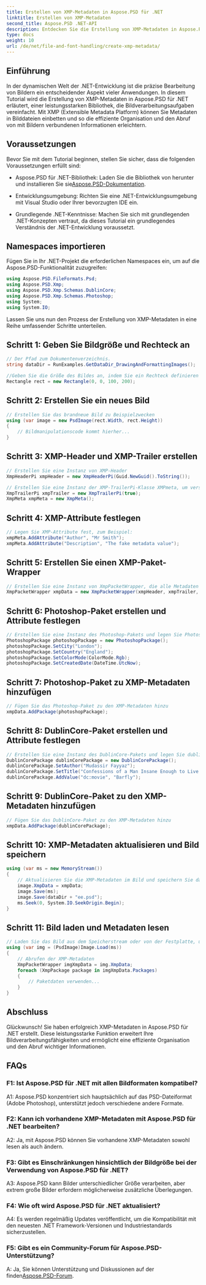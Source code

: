 ```yaml
---
title: Erstellen von XMP-Metadaten in Aspose.PSD für .NET
linktitle: Erstellen von XMP-Metadaten
second_title: Aspose.PSD .NET-API
description: Entdecken Sie die Erstellung von XMP-Metadaten in Aspose.PSD für .NET. Verbessern Sie die Bildorganisation durch nahtlose Bearbeitung.
type: docs
weight: 10
url: /de/net/file-and-font-handling/create-xmp-metadata/
---
```

## Einführung

In der dynamischen Welt der .NET-Entwicklung ist die präzise Bearbeitung von Bildern ein entscheidender Aspekt vieler Anwendungen. In diesem Tutorial wird die Erstellung von XMP-Metadaten in Aspose.PSD für .NET erläutert, einer leistungsstarken Bibliothek, die Bildverarbeitungsaufgaben vereinfacht. Mit XMP (Extensible Metadata Platform) können Sie Metadaten in Bilddateien einbetten und so die effiziente Organisation und den Abruf von mit Bildern verbundenen Informationen erleichtern.

## Voraussetzungen

Bevor Sie mit dem Tutorial beginnen, stellen Sie sicher, dass die folgenden Voraussetzungen erfüllt sind:

-  Aspose.PSD für .NET-Bibliothek: Laden Sie die Bibliothek von herunter und installieren Sie sie[Aspose.PSD-Dokumentation](https://reference.aspose.com/psd/net/).

- Entwicklungsumgebung: Richten Sie eine .NET-Entwicklungsumgebung mit Visual Studio oder Ihrer bevorzugten IDE ein.

- Grundlegende .NET-Kenntnisse: Machen Sie sich mit grundlegenden .NET-Konzepten vertraut, da dieses Tutorial ein grundlegendes Verständnis der .NET-Entwicklung voraussetzt.

## Namespaces importieren

Fügen Sie in Ihr .NET-Projekt die erforderlichen Namespaces ein, um auf die Aspose.PSD-Funktionalität zuzugreifen:

```csharp
using Aspose.PSD.FileFormats.Psd;
using Aspose.PSD.Xmp;
using Aspose.PSD.Xmp.Schemas.DublinCore;
using Aspose.PSD.Xmp.Schemas.Photoshop;
using System;
using System.IO;
```

Lassen Sie uns nun den Prozess der Erstellung von XMP-Metadaten in eine Reihe umfassender Schritte unterteilen.

## Schritt 1: Geben Sie Bildgröße und Rechteck an

```csharp
// Der Pfad zum Dokumentenverzeichnis.
string dataDir = RunExamples.GetDataDir_DrawingAndFormattingImages();

//Geben Sie die Größe des Bildes an, indem Sie ein Rechteck definieren
Rectangle rect = new Rectangle(0, 0, 100, 200);
```

## Schritt 2: Erstellen Sie ein neues Bild

```csharp
// Erstellen Sie das brandneue Bild zu Beispielzwecken
using (var image = new PsdImage(rect.Width, rect.Height))
{
    // Bildmanipulationscode kommt hierher...
}
```

## Schritt 3: XMP-Header und XMP-Trailer erstellen

```csharp
// Erstellen Sie eine Instanz von XMP-Header
XmpHeaderPi xmpHeader = new XmpHeaderPi(Guid.NewGuid().ToString());

// Erstellen Sie eine Instanz der XMP-TrailerPi-Klasse XMPmeta, um verschiedene Attribute festzulegen
XmpTrailerPi xmpTrailer = new XmpTrailerPi(true);
XmpMeta xmpMeta = new XmpMeta();
```

## Schritt 4: XMP-Attribute festlegen

```csharp
// Legen Sie XMP-Attribute fest, zum Beispiel:
xmpMeta.AddAttribute("Author", "Mr Smith");
xmpMeta.AddAttribute("Description", "The fake metadata value");
```

## Schritt 5: Erstellen Sie einen XMP-Paket-Wrapper

```csharp
// Erstellen Sie eine Instanz von XmpPacketWrapper, die alle Metadaten enthält
XmpPacketWrapper xmpData = new XmpPacketWrapper(xmpHeader, xmpTrailer, xmpMeta);
```

## Schritt 6: Photoshop-Paket erstellen und Attribute festlegen

```csharp
// Erstellen Sie eine Instanz des Photoshop-Pakets und legen Sie Photoshop-Attribute fest
PhotoshopPackage photoshopPackage = new PhotoshopPackage();
photoshopPackage.SetCity("London");
photoshopPackage.SetCountry("England");
photoshopPackage.SetColorMode(ColorMode.Rgb);
photoshopPackage.SetCreatedDate(DateTime.UtcNow);
```

## Schritt 7: Photoshop-Paket zu XMP-Metadaten hinzufügen

```csharp
// Fügen Sie das Photoshop-Paket zu den XMP-Metadaten hinzu
xmpData.AddPackage(photoshopPackage);
```

## Schritt 8: DublinCore-Paket erstellen und Attribute festlegen

```csharp
// Erstellen Sie eine Instanz des DublinCore-Pakets und legen Sie dublinCore-Attribute fest
DublinCorePackage dublinCorePackage = new DublinCorePackage();
dublinCorePackage.SetAuthor("Mudassir Fayyaz");
dublinCorePackage.SetTitle("Confessions of a Man Insane Enough to Live With the Beasts");
dublinCorePackage.AddValue("dc:movie", "Barfly");
```

## Schritt 9: DublinCore-Paket zu den XMP-Metadaten hinzufügen

```csharp
// Fügen Sie das DublinCore-Paket zu den XMP-Metadaten hinzu
xmpData.AddPackage(dublinCorePackage);
```

## Schritt 10: XMP-Metadaten aktualisieren und Bild speichern

```csharp
using (var ms = new MemoryStream())
{
    // Aktualisieren Sie die XMP-Metadaten im Bild und speichern Sie das Bild auf der Festplatte oder in einem Speicherstream
    image.XmpData = xmpData;
    image.Save(ms);
    image.Save(dataDir + "ee.psd");
    ms.Seek(0, System.IO.SeekOrigin.Begin);
}
```

## Schritt 11: Bild laden und Metadaten lesen

```csharp
// Laden Sie das Bild aus dem Speicherstream oder von der Festplatte, um die Metadaten zu lesen/abzurufen
using (var img = (PsdImage)Image.Load(ms))
{
    // Abrufen der XMP-Metadaten
    XmpPacketWrapper imgXmpData = img.XmpData;
    foreach (XmpPackage package in imgXmpData.Packages)
    {
        // Paketdaten verwenden...
    }
}
```

## Abschluss

Glückwunsch! Sie haben erfolgreich XMP-Metadaten in Aspose.PSD für .NET erstellt. Diese leistungsstarke Funktion erweitert Ihre Bildverarbeitungsfähigkeiten und ermöglicht eine effiziente Organisation und den Abruf wichtiger Informationen.

## FAQs

### F1: Ist Aspose.PSD für .NET mit allen Bildformaten kompatibel?

A1: Aspose.PSD konzentriert sich hauptsächlich auf das PSD-Dateiformat (Adobe Photoshop), unterstützt jedoch verschiedene andere Formate.

### F2: Kann ich vorhandene XMP-Metadaten mit Aspose.PSD für .NET bearbeiten?

A2: Ja, mit Aspose.PSD können Sie vorhandene XMP-Metadaten sowohl lesen als auch ändern.

### F3: Gibt es Einschränkungen hinsichtlich der Bildgröße bei der Verwendung von Aspose.PSD für .NET?

A3: Aspose.PSD kann Bilder unterschiedlicher Größe verarbeiten, aber extrem große Bilder erfordern möglicherweise zusätzliche Überlegungen.

### F4: Wie oft wird Aspose.PSD für .NET aktualisiert?

A4: Es werden regelmäßig Updates veröffentlicht, um die Kompatibilität mit den neuesten .NET Framework-Versionen und Industriestandards sicherzustellen.

### F5: Gibt es ein Community-Forum für Aspose.PSD-Unterstützung?

 A: Ja, Sie können Unterstützung und Diskussionen auf der finden[Aspose.PSD-Forum](https://forum.aspose.com/c/psd/34).